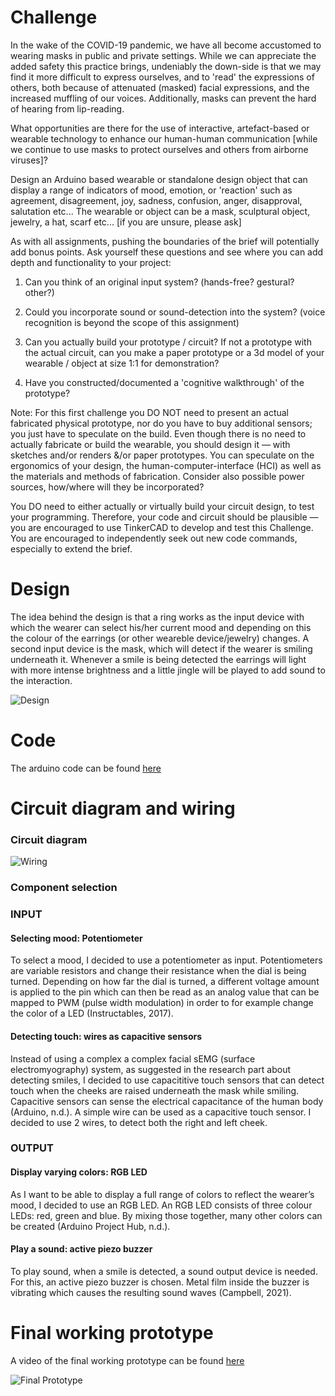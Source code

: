 # Challenge

In the wake of the COVID-19 pandemic, we have all become accustomed to wearing masks in public and private settings. While we can appreciate the added safety this practice brings, undeniably the down-side is that we may find it more difficult to express ourselves, and to 'read' the expressions of others, both because of attenuated (masked) facial expressions, and the increased muffling of our voices. Additionally, masks can prevent the hard of hearing from lip-reading.

What opportunities are there for the use of interactive, artefact-based or wearable technology to enhance our human-human communication [while we continue to use masks to protect ourselves and others from airborne viruses]?

Design an Arduino based wearable or standalone design object that can display a range of indicators of mood, emotion, or 'reaction' such as agreement, disagreement, joy, sadness, confusion, anger, disapproval, salutation etc... The wearable or object can be a mask, sculptural object, jewelry, a hat, scarf etc... [if you are unsure, please ask]

As with all assignments, pushing the boundaries of the brief will potentially add bonus points. Ask yourself these questions and see where you can add depth and functionality to your project:

1. Can you think of an original input system? (hands-free? gestural? other?)

2. Could you incorporate sound or sound-detection into the system? (voice recognition is beyond the scope of this assignment)

3. Can you actually build your prototype / circuit? If not a prototype with the actual circuit, can you make a paper prototype or a 3d model of your wearable / object at size 1:1 for demonstration?

4. Have you constructed/documented a 'cognitive walkthrough' of the prototype?

Note: For this first challenge you DO NOT need to present an actual fabricated physical prototype, nor do you have to buy additional sensors; you just have to speculate on the build. Even though there is no need to actually fabricate or build the wearable, you should design it  — with sketches and/or renders &/or paper prototypes. You can speculate on the ergonomics of your design, the human-computer-interface (HCI) as well as the materials and methods of fabrication. Consider also possible power sources, how/where will they be incorporated?

You DO need to either actually or virtually build your circuit design, to test your programming. Therefore, your code and circuit should be plausible — you are encouraged to use TinkerCAD to develop and test this Challenge. You are encouraged to independently seek out new code commands, especially to extend the brief.

# Design

The idea behind the design is that a ring works as the input device with which the wearer can select his/her current mood and depending on this the colour of the earrings (or other weareble device/jewelry) changes. A second input device is the mask, which will detect if the wearer is smiling underneath it. Whenever a smile is being detected the earrings will light with more intense brightness and a little jingle will be played to add sound to the interaction.

![Design](walkthrough.png)

# Code

The arduino code can be found [here](Assignment_1.ino)

# Circuit diagram and wiring

### Circuit diagram

![Wiring](wiring.png)

### Component selection

### INPUT
#### Selecting mood: Potentiometer
To select a mood, I decided to use a potentiometer as input. Potentiometers are variable resistors and change their resistance when the dial is being turned. Depending on how far the dial is turned, a different voltage amount is applied to the pin which can then be read as an analog value that can be mapped to PWM (pulse width modulation) in order to for example change the color of a LED (Instructables, 2017).
#### Detecting touch: wires as capacitive sensors
Instead of using a complex a complex facial sEMG (surface electromyography) system, as suggested in the research part about detecting smiles, I decided to use capacititive touch sensors that can detect touch when the cheeks are raised underneath the mask while smiling. Capacitive sensors can sense the electrical capacitance of the human body (Arduino, n.d.). A simple wire can be used as a capacitive touch sensor. I decided to use 2 wires, to detect both the right and left cheek.

### OUTPUT
#### Display varying colors: RGB LED
As I want to be able to display a full range of colors to reflect the wearer’s mood, I decided to use an RGB LED. An RGB LED consists of three colour LEDs: red, green
and blue. By mixing those together, many other colors can be created (Arduino Project Hub, n.d.). 
#### Play a sound: active piezo buzzer
To play sound, when a smile is detected, a sound output device is needed. For this, an active piezo buzzer is chosen. Metal film inside the buzzer is vibrating which
causes the resulting sound waves (Campbell, 2021).

# Final working prototype

A video of the final working prototype can be found [here](https://youtu.be/-9-NCaHEes4)

![Final Prototype](finalprototype.png)
